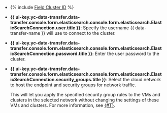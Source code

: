 * {% include [Field Cluster ID](../../fields/elasticsearch/ui/cluster-id.md) %}

* **{{ ui-key.yc-data-transfer.data-transfer.console.form.elasticsearch.console.form.elasticsearch.ElasticSearchConnection.user.title }}**: Specify the username {{ data-transfer-name }} will use to connect to the cluster.

* **{{ ui-key.yc-data-transfer.data-transfer.console.form.elasticsearch.console.form.elasticsearch.ElasticSearchConnection.password.title }}**: Enter the user password to the cluster.

* **{{ ui-key.yc-data-transfer.data-transfer.console.form.elasticsearch.console.form.elasticsearch.ElasticSearchConnection.security_groups.title }}**: Select the cloud network to host the endpoint and security groups for network traffic.

   This will let you apply the specified security group rules to the VMs and clusters in the selected network without changing the settings of these VMs and clusters. For more information, see [{#T}](../../../../data-transfer/concepts/network.md).
